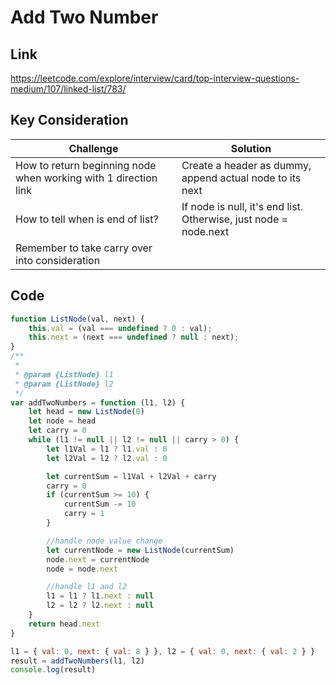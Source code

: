 # Add Two Number

## Link

<https://leetcode.com/explore/interview/card/top-interview-questions-medium/107/linked-list/783/>

## Key Consideration

| Challenge                                                       | Solution                                                         |
| --------------------------------------------------------------- | ---------------------------------------------------------------- |
| How to return beginning node when working with 1 direction link | Create a header as dummy, append actual node to its next         |
| How to tell when is end of list?                                | If node is null, it's end list. Otherwise, just node = node.next |
| Remember to take carry over into consideration                  |                                                                  |

## Code

```js
function ListNode(val, next) {
    this.val = (val === undefined ? 0 : val);
    this.next = (next === undefined ? null : next);
}
/**
 * 
 * @param {ListNode} l1 
 * @param {ListNode} l2 
 */
var addTwoNumbers = function (l1, l2) {
    let head = new ListNode(0)
    let node = head
    let carry = 0
    while (l1 != null || l2 != null || carry > 0) {
        let l1Val = l1 ? l1.val : 0
        let l2Val = l2 ? l2.val : 0

        let currentSum = l1Val + l2Val + carry
        carry = 0
        if (currentSum >= 10) {
            currentSum -= 10
            carry = 1
        }

        //handle node value change
        let currentNode = new ListNode(currentSum)
        node.next = currentNode
        node = node.next

        //handle l1 and l2
        l1 = l1 ? l1.next : null
        l2 = l2 ? l2.next : null
    }
    return head.next
}

l1 = { val: 0, next: { val: 8 } }, l2 = { val: 0, next: { val: 2 } }
result = addTwoNumbers(l1, l2)
console.log(result)

```
